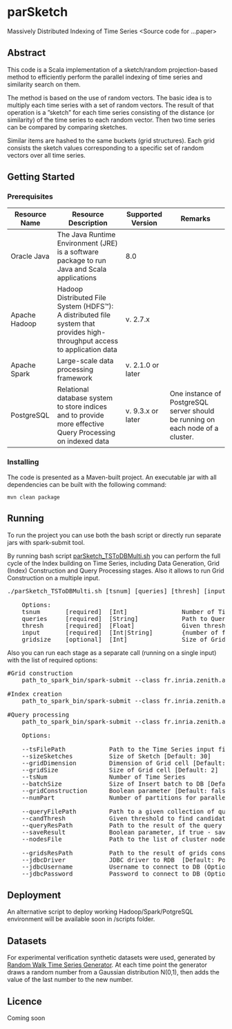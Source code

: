 # parSketch
Massively Distributed Indexing of Time Series
<Source code for ...paper>

## Abstract 
This code is a Scala implementation of a sketch/random projection-based method to efficiently perform the parallel indexing of time series and similarity search on them.
 
The method is based on the use of random vectors. The basic idea is to multiply each time series with a set of random vectors. The result of that operation is a ”sketch” for each time series consisting of the distance (or similarity) of the time series to each random vector. Then two time series can be compared by comparing sketches.

Similar items are hashed to the same buckets (grid structures). Each grid consists the sketch values corresponding to a specific set of random vectors over all time series. 

## Getting Started
 
### Prerequisites

Resource Name | Resource Description | Supported Version  | Remarks
------------ | ------------- | ------------- | -------------
Oracle Java | The Java Runtime Environment (JRE) is a software package to run Java and Scala applications  |8.0
Apache Hadoop | Hadoop Distributed File System (HDFS™): A distributed file system that provides high-throughput access to application data  | v. 2.7.x 
Apache Spark | Large-scale data processing framework | v. 2.1.0 or later 
PostgreSQL | Relational database system to store indices and to provide more effective Query Processing on indexed data | v. 9.3.x or later| One instance of PostgreSQL server should be running on each node of a cluster. 



 


### Installing 

The code is presented as a Maven-built project. An executable jar with all dependencies can be built with the following command:

`mvn clean package
`

## Running

To run the project you can use both the bash script or directly run separate jars with spark-submit tool.  

By running bash script [parSketch_TSToDBMulti.sh](scripts/parSketch_TSToDBMulti.sh) you can perform the full cycle of the Index building on Time Series, including Data Generation, Grid (Index) Construction and Query Processing stages. Also it allows to run Grid Construction on a multiple input. 

<pre>
./parSketch_TSToDBMulti.sh [tsnum] [queries] [thresh] [input] [gridsize]
    
    Options:
    tsnum       [required]  [Int]               Number of Time Series
    queries     [required]  [String]            Path to Queries file
    thresh      [required]  [Float]             Given threshold to find candidate time series from the grids 
    input       [required]  [Int|String]        {number of folders for input data generation | path to the Input Time Series Data}
    gridsize    [optional]  [Int]               Size of Grid cell            
</pre>

Also you can run each stage as a separate call (running on a single input) with the list of required options:

<pre>
#Grid construction
    path_to_spark_bin/spark-submit --class fr.inria.zenith.adt.TSToDBMulti path_to_jar/parSketch-1.0-SNAPSHOT-jar-with-dependencies.jar --tsFilePath $file --sizeSketches $num --gridDimension $num --gridSize $num --batchSize $num --gridConstruction true  --numPart $num --tsNum $tsnum --nodesFile
	
#Index creation
    path_to_spark_bin/spark-submit --class fr.inria.zenith.adt.TSToDBMulti path_to_jar/parSketch-1.0-SNAPSHOT-jar-with-dependencies.jar --tsFilePath $file --sizeSketches 30 --gridDimension 2 --gridSize $gridSize --batchSize 10000  --numPart $numpart --tsNum $tsnum
    
#Query processing
    path_to_spark_bin/spark-submit --class fr.inria.zenith.adt.TSToDBMulti path_to_jar/parSketch-1.0-SNAPSHOT-jar-with-dependencies.jar --tsFilePath ts_256_$tsnum --sizeSketches 30 --gridDimension 2 --gridSize $gridSize --queryFilePath queries_$queries --candThresh $thresh --numPart $numpart --tsNum $tsnum
    
    Options:
    
    --tsFilePath            Path to the Time Series input file
    --sizeSketches          Size of Sketch [Default: 30] 
    --gridDimension         Dimension of Grid cell [Default: 2]
    --gridSize              Size of Grid cell [Default: 2]
    --tsNum                 Number of Time Series
    --batchSize             Size of Insert batch to DB [Default: 1000]
    --gridConstruction      Boolean parameter [Default: false]
    --numPart               Number of partitions for parallel data processing
    
    --queryFilePath         Path to a given collection of queries
    --candThresh            Given threshold to find candidate time series from the grids  
    --queryResPath          Path to the result of the query (Optional)
    --saveResult            Boolean parameter, if true - save result of query to file, false - statistics output to console [Default: false]
    --nodesFile             Path to the list of cluster nodes (hostname ips) [Default: nodes]
    
    --gridsResPath          Path to the result of grids construction (Optional)
    --jdbcDriver            JDBC driver to RDB  [Default: PostgreSQL] (Optional)
    --jdbcUsername          Username to connect to DB (Optional)
    --jdbcPassword          Password to connect to DB (Optional)
</pre>


## Deployment 
An alternative script to deploy working Hadoop/Spark/PotgreSQL environment will be available soon in /scripts folder.


## Datasets 

For experimental verification synthetic datasets were used, generated by [Random Walk Time Series Generator](https://github.com/lev-a/RandomWalk-tsGenerator).  At each time point the generator draws a random number from a Gaussian distribution N(0,1), then adds the value of the last number to the new number.


## Licence
Coming soon 